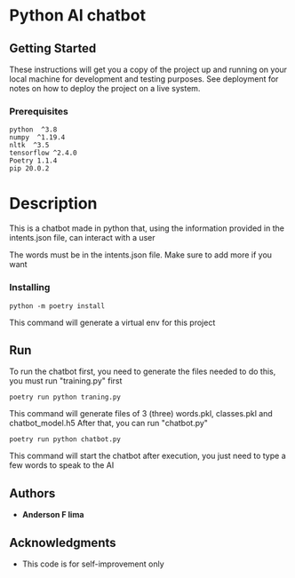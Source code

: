 # Python AI chatbot

## Getting Started

These instructions will get you a copy of the project up and running on your local machine for development and testing purposes. See deployment for notes on how to deploy the project on a live system.

### Prerequisites

```
python  ^3.8
numpy  ^1.19.4
nltk  ^3.5
tensorflow ^2.4.0
Poetry 1.1.4
pip 20.0.2
```

# Description
This is a chatbot made in python that, using the information provided in the intents.json file, can interact with a user

The words must be in the intents.json file.
Make sure to add more if you want 

### Installing

```
python -m poetry install
```
This command will generate a virtual env for this project

## Run

To run the chatbot first, you need to generate the files needed to do this, you must run "training.py" first

```
poetry run python traning.py
```

This command will generate files of 3 (three) words.pkl, classes.pkl and chatbot_model.h5
After that, you can run "chatbot.py"

```
poetry run python chatbot.py
```

This command will start the chatbot after execution, you just need to type a few words to speak to the AI

## Authors

* **Anderson F lima**

## Acknowledgments

* This code is for self-improvement only

